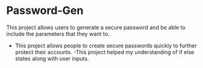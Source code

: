 # Password-Gen
This project allows users to generate a secure password and be able to include the parameters that they want to.
  - This project allows people to create secure passwords quickly to further protect their accounts.
  -This project helped my understanding of if else states along with user inputs.

